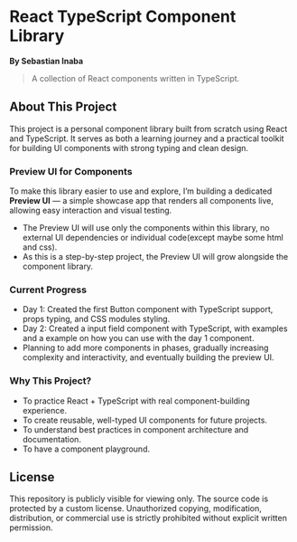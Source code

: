 # React TypeScript Component Library
**By Sebastian Inaba**

> A collection of React components written in TypeScript.

## About This Project

This project is a personal component library built from scratch using React and TypeScript. It serves as both a learning journey and a practical toolkit for building UI components with strong typing and clean design.

### Preview UI for Components

To make this library easier to use and explore, I’m building a dedicated **Preview UI** — a simple showcase app that renders all components live, allowing easy interaction and visual testing. 

- The Preview UI will use only the components within this library, no external UI dependencies or individual code(except maybe some html and css).
- As this is a step-by-step project, the Preview UI will grow alongside the component library.

### Current Progress

- Day 1: Created the first Button component with TypeScript support, props typing, and CSS modules styling.
- Day 2: Created a input field component with TypeScript, with examples and a example on how you can use with the day 1 component.
- Planning to add more components in phases, gradually increasing complexity and interactivity, and eventually building the preview UI.

### Why This Project?

- To practice React + TypeScript with real component-building experience.
- To create reusable, well-typed UI components for future projects.
- To understand best practices in component architecture and documentation.
- To have a component playground.

## License

This repository is publicly visible for viewing only. The source code is protected by a custom license.
Unauthorized copying, modification, distribution, or commercial use is strictly prohibited without explicit written permission.